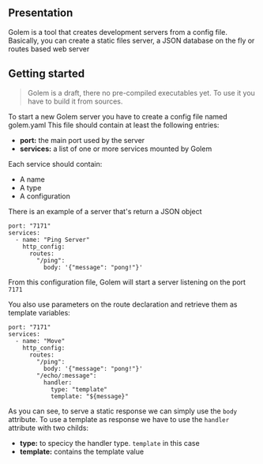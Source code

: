 ## Presentation

Golem is a tool that creates development servers from a config file.
Basically, you can create a static files server, a JSON database on the fly or routes based web server


## Getting started 

> Golem is a draft, there no pre-compiled executables yet.
> To use it you have to build it from sources.

To start a new Golem server you have to create a config file named golem.yaml
This file should contain at least the following entries:

* __port:__ the main port used by the server
* __services:__ a list of one or more services mounted by Golem

Each service should contain: 

* A name
* A type 
* A configuration

There is an example of a server that's return a JSON object 

```
port: "7171"
services: 
  - name: "Ping Server"
    http_config: 
      routes:
        "/ping": 
          body: '{"message": "pong!"}'
```

From this configuration file, Golem will start a server listening on the port `7171`

You also use parameters on the route declaration and retrieve them as template variables: 

```
port: "7171"
services: 
  - name: "Move"
    http_config: 
      routes:
        "/ping": 
          body: '{"message": "pong!"}'
        "/echo/:message":
          handler:
            type: "template"
            template: "${message}"
```

As you can see, to serve a static response we can simply use the `body` attribute.
To use a template as response we have to use the `handler` attribute with two childs: 

* __type:__ to specicy the handler type. `template` in this case
* __template:__ contains the template value
